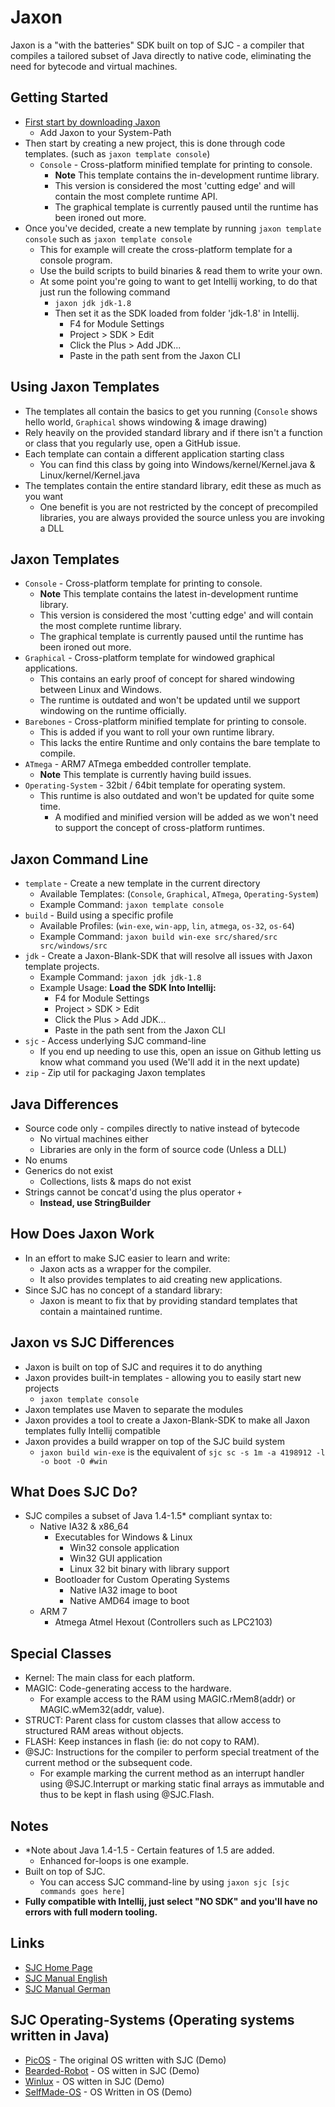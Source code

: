 # Jaxon
Jaxon is a "with the batteries" SDK built on top of SJC - a compiler that compiles a tailored subset of Java directly to native code, eliminating the need for bytecode and virtual machines.

## Getting Started
+ [First start by downloading Jaxon](https://github.com/Konloch/Jaxon/releases/latest)
  + Add Jaxon to your System-Path
+ Then start by creating a new project, this is done through code templates. (such as `jaxon template console`)
  + `Console` - Cross-platform minified template for printing to console.
    + **Note** This template contains the in-development runtime library.
    + This version is considered the most 'cutting edge' and will contain the most complete runtime API.
    + The graphical template is currently paused until the runtime has been ironed out more.
+ Once you've decided, create a new template by running `jaxon template console` such as `jaxon template console`
  + This for example will create the cross-platform template for a console program.
  + Use the build scripts to build binaries & read them to write your own.
  + At some point you're going to want to get Intellij working, to do that just run the following command
    + `jaxon jdk jdk-1.8`
    + Then set it as the SDK loaded from folder 'jdk-1.8' in Intellij.
      + F4 for Module Settings
      + Project > SDK > Edit
      + Click the Plus > Add JDK...
      + Paste in the path sent from the Jaxon CLI

## Using Jaxon Templates
+ The templates all contain the basics to get you running (`Console` shows hello world, `Graphical` shows windowing & image drawing)
+ Rely heavily on the provided standard library and if there isn't a function or class that you regularly use, open a GitHub issue.
+ Each template can contain a different application starting class
  + You can find this class by going into Windows/kernel/Kernel.java & Linux/kernel/Kernel.java
+ The templates contain the entire standard library, edit these as much as you want
  + One benefit is you are not restricted by the concept of precompiled libraries, you are always provided the source unless you are invoking a DLL

## Jaxon Templates
   + `Console` - Cross-platform template for printing to console.
        + **Note** This template contains the latest in-development runtime library.
        + This version is considered the most 'cutting edge' and will contain the most complete runtime library.
        + The graphical template is currently paused until the runtime has been ironed out more.
   + `Graphical` - Cross-platform template for windowed graphical applications.
        + This contains an early proof of concept for shared windowing between Linux and Windows.
        + The runtime is outdated and won't be updated until we support windowing on the runtime officially.
   + `Barebones` - Cross-platform minified template for printing to console.
     + This is added if you want to roll your own runtime library.
     + This lacks the entire Runtime and only contains the bare template to compile.
   + `ATmega` - ARM7 ATmega embedded controller template.
        + **Note** This template is currently having build issues.
   + `Operating-System` - 32bit / 64bit template for operating system.
        + This runtime is also outdated and won't be updated for quite some time.
            + A modified and minified version will be added as we won't need to support the concept of cross-platform runtimes.

## Jaxon Command Line
+ `template` - Create a new template in the current directory
  + Available Templates: (`Console`, `Graphical`, `ATmega`, `Operating-System`)
  + Example Command: `jaxon template console`
+ `build` - Build using a specific profile
  + Available Profiles: (`win-exe`, `win-app`, `lin`, `atmega`, `os-32`, `os-64`)
  + Example Command: `jaxon build win-exe src/shared/src src/windows/src`
+ `jdk` - Create a Jaxon-Blank-SDK that will resolve all issues with Jaxon template projects.
  + Example Command: `jaxon jdk jdk-1.8`
  + Example Usage: **Load the SDK Into Intellij:**
      + F4 for Module Settings
      + Project > SDK > Edit
      + Click the Plus > Add JDK...
      + Paste in the path sent from the Jaxon CLI
+ `sjc` - Access underlying SJC command-line
  + If you end up needing to use this, open an issue on Github letting us know what command you used (We'll add it in the next update)
+ `zip` - Zip util for packaging Jaxon templates

## Java Differences
+ Source code only - compiles directly to native instead of bytecode
  + No virtual machines either
  + Libraries are only in the form of source code (Unless a DLL)
+ No enums
+ Generics do not exist 
  + Collections, lists & maps do not exist
+ Strings cannot be concat'd using the plus operator `+`
  + **Instead, use StringBuilder**

## How Does Jaxon Work
+ In an effort to make SJC easier to learn and write:
    + Jaxon acts as a wrapper for the compiler.
    + It also provides templates to aid creating new applications.
+ Since SJC has no concept of a standard library:
    + Jaxon is meant to fix that by providing standard templates that contain a maintained runtime.

## Jaxon vs SJC Differences
+ Jaxon is built on top of SJC and requires it to do anything
+ Jaxon provides built-in templates - allowing you to easily start new projects
    + `jaxon template console`
+ Jaxon templates use Maven to separate the modules
+ Jaxon provides a tool to create a Jaxon-Blank-SDK to make all Jaxon templates fully Intellij compatible
+ Jaxon provides a build wrapper on top of the SJC build system
    + `jaxon build win-exe` is the equivalent of `sjc sc -s 1m -a 4198912 -l -o boot -O #win`

## What Does SJC Do?
+ SJC compiles a subset of Java 1.4-1.5* compliant syntax to:
    + Native IA32 & x86_64
        + Executables for Windows & Linux
            + Win32 console application
            + Win32 GUI application
            + Linux 32 bit binary with library support
        + Bootloader for Custom Operating Systems
            + Native IA32 image to boot
            + Native AMD64 image to boot
    + ARM 7
        + Atmega Atmel Hexout (Controllers such as LPC2103)

## Special Classes
+ Kernel: The main class for each platform.
+ MAGIC: Code-generating access to the hardware.
    + For example access to the RAM using MAGIC.rMem8(addr) or MAGIC.wMem32(addr, value).
+ STRUCT: Parent class for custom classes that allow access to structured RAM areas without objects.
+ FLASH: Keep instances in flash (ie: do not copy to RAM).
+ @SJC: Instructions for the compiler to perform special treatment of the current method or the subsequent code.
    + For example marking the current method as an interrupt handler using @SJC.Interrupt or marking static final arrays as immutable and thus to be kept in flash using @SJC.Flash.

## Notes
+ *Note about Java 1.4-1.5 - Certain features of 1.5 are added.
  + Enhanced for-loops is one example.
+ Built on top of SJC.
  + You can access SJC command-line by using `jaxon sjc [sjc commands goes here]`
+ **Fully compatible with Intellij, just select "NO SDK" and you'll have no errors with full modern tooling.**

## Links
+ [SJC Home Page](https://www.fam-frenz.de/stefan/compiler.html)
+ [SJC Manual English](https://www.fam-frenz.de/stefan/man042_0182eng.pdf)
+ [SJC Manual German](https://www.fam-frenz.de/stefan/man046_0190.pdf)

## SJC Operating-Systems (Operating systems written in Java)
+ [PicOS](https://www.fam-frenz.de/stefan/picos.html) - The original OS written with SJC (Demo)
+ [Bearded-Robot](https://github.com/lenidh/bearded-robot) - OS witten in SJC (Demo)
+ [Winlux](https://github.com/jassler/Winux) - OS witten in SJC (Demo)
+ [SelfMade-OS](https://github.com/niklasstich/selfmade-os) - OS Written in OS (Demo)
